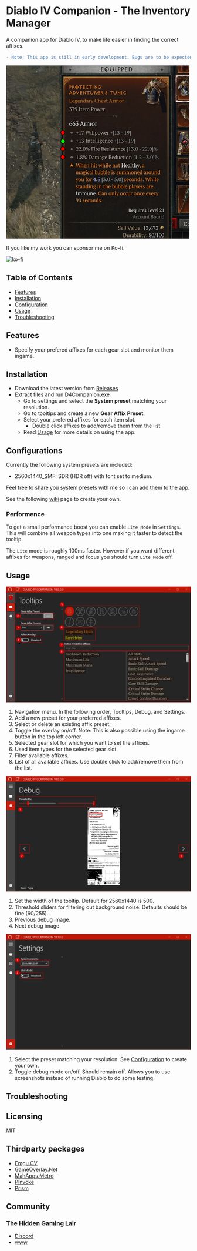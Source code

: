 # Diablo IV Companion - The Inventory Manager 

A companion app for Diablo IV, to make life easier in finding the correct affixes.

```diff
- Note: This app is still in early development. Bugs are to be expected. Suggestions and bug reports are welcome!
```

<img src="./readme/readme-001.png" width="500">

If you like my work you can sponsor me on Ko-fi.

[![ko-fi](https://ko-fi.com/img/githubbutton_sm.svg)](https://ko-fi.com/H2H1H5GCR)

## Table of Contents

- [Features](https://github.com/josdemmers/Diablo4Companion#features)
- [Installation](https://github.com/josdemmers/Diablo4Companion#installation)
- [Configuration](https://github.com/josdemmers/Diablo4Companion#configuration)
- [Usage](https://github.com/josdemmers/Diablo4Companion#Usage)
- [Troubleshooting](https://github.com/josdemmers/Diablo4Companion#Troubleshooting)

## Features

- Specify your prefered affixes for each gear slot and monitor them ingame.

## Installation

- Download the latest version from [Releases](https://github.com/josdemmers/Diablo4Companion/releases)
- Extract files and run D4Companion.exe
  - Go to settings and select the **System preset** matching your resolution.
  - Go to tooltips and create a new **Gear Affix Preset**.
  - Select your prefered affixes for each item slot.
    - Double click affixes to add/remove them from the list.
  - Read [Usage](https://github.com/josdemmers/Diablo4Companion#Usage) for more details on using the app.

## Configurations

Currently the following system presets are included:
- 2560x1440_SMF: SDR (HDR off) with font set to medium.

Feel free to share you system presets with me so I can add them to the app.

See the following [wiki](https://github.com/josdemmers/Diablo4Companion/wiki/How-to-create-a-new-System-Preset) page to create your own.

### Performence

To get a small performance boost you can enable `Lite Mode` in `Settings`. This will combine all weapon types into one making it faster to detect the tooltip.

The `Lite` mode is roughly 100ms faster. However if you want different affixes for weapons, ranged and focus you should turn `Lite Mode` off.

## Usage

![Usage-1](./readme/readme-usage-001.png)

1. Navigation menu. In the following order, Tooltips, Debug, and Settings.
2. Add a new preset for your preferred affixes.
3. Select or delete an existing affix preset.
4. Toggle the overlay on/off. Note: This is also possible using the ingame button in the top left corner.
5. Selected gear slot for which you want to set the affixes.
6. Used item types for the selected gear slot.
7. Filter available affixes.
8. List of all available affixes. Use double click to add/remove them from the list.

![Usage-2](./readme/readme-usage-002.png)

1. Set the width of the tooltip. Default for 2560x1440 is 500.
2. Threshold sliders for filtering out background noise. Defaults should be fine (60/255).
3. Previous debug image.
4. Next debug image.

![Usage-3](./readme/readme-usage-003.png)

1. Select the preset matching your resolution. See [Configuration](https://github.com/josdemmers/Diablo4Companion#configuration) to create your own.
2. Toggle debug mode on/off. Should remain off. Allows you to use screenshots instead of running Diablo to do some testing.

## Troubleshooting

## Licensing

MIT

## Thirdparty packages

- [Emgu CV](https://www.emgu.com/wiki/index.php/Main_Page)
- [GameOverlay.Net](https://github.com/michel-pi/GameOverlay.Net)
- [MahApps.Metro](https://github.com/MahApps/MahApps.Metro)
- [PInvoke](https://github.com/dotnet/pinvoke)
- [Prism](https://github.com/PrismLibrary/Prism)

## Community

### The Hidden Gaming Lair

- [Discord](https://discord.gg/NTZu8Px)
- [www](https://www.th.gl/)

